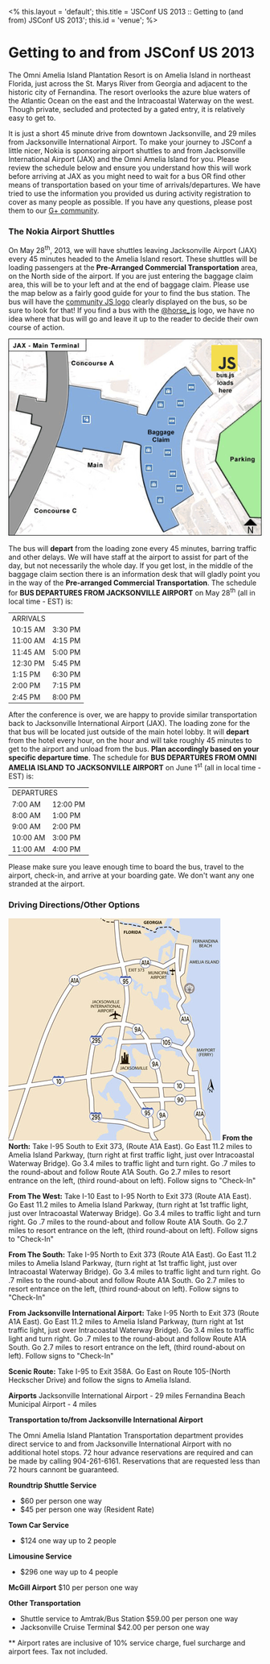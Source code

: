 <%
this.layout = 'default';
this.title = 'JSConf US 2013 :: Getting to (and from) JSConf US 2013';
this.id = 'venue';
%>

# Getting to and from JSConf US 2013

The Omni Amelia Island Plantation Resort is on Amelia Island in northeast Florida, just across the St. Marys River from Georgia and adjacent to the historic city of Fernandina. The resort overlooks the azure blue waters of the Atlantic Ocean on the east and the Intracoastal Waterway on the west. Though private, secluded and protected by a gated entry, it is relatively easy to get to.

It is just a short 45 minute drive from downtown Jacksonville, and 29 miles from Jacksonville International Airport. To make your journey to JSConf a little nicer, Nokia is sponsoring airport shuttles to and from Jacksonville International Airport (JAX) and the Omni Amelia Island for you. Please review the schedule below and ensure you understand how this will work before arriving at JAX as you might need to wait for a bus OR find other means of transportation based on your time of arrivals/departures. We have tried to use the information you provided us during activity registration to cover as many people as possible. If you have any questions, please post them to our [G+ community](https://plus.google.com/communities/108690140179099971045).

### The Nokia Airport Shuttles

On May 28<sup>th</sup>, 2013, we will have shuttles leaving Jacksonville Airport (JAX) every 45 minutes headed to the Amelia Island resort. These shuttles will be loading passengers at the **Pre-Arranged Commercial Transportation** area, on the North side of the airport. If you are just entering the baggage claim area, this will be to your left and at the end of baggage claim. Please use the map below as a fairly good guide for your to find the bus station. The bus will have the [community JS logo](https://github.com/voodootikigod/logo.js) clearly displayed on the bus, so be sure to look for that! If you find a bus with the [@horse_js](https://twitter.com/horse_js) logo, we have no idea where that bus will go and leave it up to the reader to decide their own course of action.

![Map of Jacksonville Airport and the bus loading zone](/img/jax.png)

The bus will **depart** from the loading zone every 45 minutes, barring traffic and other delays. We will have staff at the airport to assist for part of the day, but not necessarily the whole day. If you get lost, in the middle of the baggage claim section there is an information desk that will gladly point you in the way of the **Pre-arranged Commercial Transportation**. The schedule for **BUS DEPARTURES FROM JACKSONVILLE AIRPORT** on May 28<sup>th</sup> (all in local time - EST) is:


<table class='busschedule'>
<tr><td colspan="2">ARRIVALS</td></tr>
<tr><td>10:15 AM</td><td>3:30 PM</td></tr>

<tr><td>11:00 AM</td><td>4:15 PM</td></tr>
<tr><td>11:45 AM</td><td>5:00 PM</td></tr>
<tr><td>12:30 PM</td><td>5:45 PM</td></tr>
<tr><td>1:15 PM</td><td>6:30 PM</td></tr>
<tr><td>2:00 PM</td><td>7:15 PM</td></tr>
<tr><td>2:45 PM</td><td>8:00 PM</td></tr>
</table>

After the conference is over, we are happy to provide similar transportation back to Jacksonville International Airport (JAX). The loading zone for the that bus will be located just outside of the main hotel lobby. It will **depart** from the hotel every hour, on the hour and will take roughly 45 minutes to get to the airport and unload from the bus. **Plan accordingly based on your specific departure time**. The schedule for **BUS DEPARTURES FROM OMNI AMELIA ISLAND TO JACKSONVILLE AIRPORT** on June 1<sup>st</sup> (all in local time - EST) is:

<table class='busschedule'>
  <tr><td colspan="2">DEPARTURES</td></tr>
<tr><td>7:00 AM</td><td>12:00 PM</td></tr>
<tr><td>8:00 AM</td><td>1:00 PM</td></tr>
<tr><td>9:00 AM</td><td>2:00 PM</td></tr>
<tr><td>10:00 AM</td><td>3:00 PM</td></tr>
<tr><td>11:00 AM</td><td>4:00 PM</td></tr>

</table>


Please make sure you leave enough time to board the bus, travel to the airport, check-in, and arrive at your boarding gate. We don't want any one stranded at the airport.

### Driving Directions/Other Options
![Area Map of Jacksonville Airport to Amelia Island](/img/area.jpg)
**From the North:**
Take I-95 South to Exit 373, (Route A1A East).  Go East 11.2 miles to Amelia Island Parkway, (turn right at first traffic light, just over Intracoastal Waterway Bridge).  Go 3.4 miles to traffic light and turn right.  Go .7 miles to the round-about and follow Route A1A South.  Go 2.7 miles to resort entrance on the left, (third round-about on left).  Follow signs to "Check-In"

**From The West:**
Take I-10 East to I-95 North to Exit 373 (Route A1A East).  Go East 11.2 miles to Amelia Island Parkway, (turn right at 1st traffic light, just over Intracoastal Waterway Bridge).  Go 3.4 miles to traffic light and turn right.  Go .7 miles to the round-about and follow Route A1A South.  Go 2.7 miles to resort entrance on the left, (third round-about on left).  Follow signs to "Check-In"

**From The South:**
Take I-95 North to Exit 373 (Route A1A East).  Go East 11.2 miles to Amelia Island Parkway, (turn right at 1st traffic light, just over Intracoastal Waterway Bridge).  Go 3.4 miles to traffic light and turn right.  Go .7 miles to the round-about and follow Route A1A South.  Go 2.7 miles to resort entrance on the left, (third round-about on left).  Follow signs to "Check-In"

**From Jacksonville International Airport:**
Take I-95 North to Exit 373 (Route A1A East).  Go East 11.2 miles to Amelia Island Parkway, (turn right at 1st traffic light, just over Intracoastal Waterway Bridge).  Go 3.4 miles to traffic light and turn right.  Go .7 miles to the round-about and follow Route A1A South.  Go 2.7 miles to resort entrance on the left, (third round-about on left).  Follow signs to "Check-In"

**Scenic Route:**
Take I-95 to Exit 358A.  Go East on Route 105-(North Heckscher Drive) and follow the signs to Amelia Island.

**Airports**
Jacksonville International Airport - 29 miles
Fernandina Beach Municipal Airport - 4 miles

**Transportation to/from Jacksonville International Airport**

The Omni Amelia Island Plantation Transportation department provides direct service to and from Jacksonville International Airport with no additional hotel stops. 72 hour advance reservations are required and can be made by calling 904-261-6161. Reservations that are requested less than 72 hours cannont be guaranteed.

**Roundtrip Shuttle Service**

* $60 per person one way
* $45 per person one way (Resident Rate)

**Town Car Service**
* $124 one way up to 2 people

**Limousine Service**
* $296 one way up to 4 people

**McGill Airport**
$10 per person one way

**Other Transportation**
* Shuttle service to Amtrak/Bus Station $59.00 per person one way
* Jacksonville Cruise Terminal $42.00 per person one way

** Airport rates are inclusive of 10% service charge, fuel surcharge and airport fees. Tax not included.